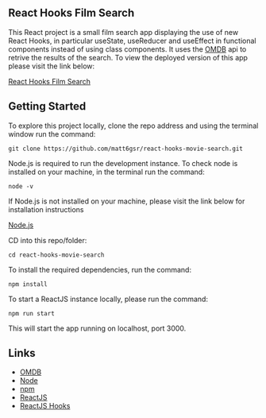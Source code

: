 ## React Hooks Film Search

This React project is a small film search app displaying the use of new React Hooks, in particular useState, useReducer and useEffect in functional components instead of using class components. It uses the [OMDB](http://www.omdbapi.com/) api to retrive the results of the search. To view the deployed version of this app please visit the link below:

[React Hooks Film Search]()

## Getting Started

To explore this project locally, clone the repo address and using the terminal window run the command:

```
git clone https://github.com/matt6gsr/react-hooks-movie-search.git
```

Node.js is required to run the development instance. To check node is installed on your machine, in the terminal run the command:

```
node -v
```

If Node.js is not installed on your machine, please visit the link below for installation instructions

[Node.js](https://nodejs.org/en/download/)

CD into this repo/folder:

```
cd react-hooks-movie-search
```

To install the required dependencies, run the command:

```
npm install
```

To start a ReactJS instance locally, please run the command:

```
npm run start
```

This will start the app running on localhost, port 3000.

## Links

- [OMDB](http://www.omdbapi.com/)
- [Node](https://nodejs.org/en/)
- [npm](https://www.npmjs.com/)
- [ReactJS](https://reactjs.org/)
- [ReactJS Hooks](https://reactjs.org/docs/hooks-intro.html)

